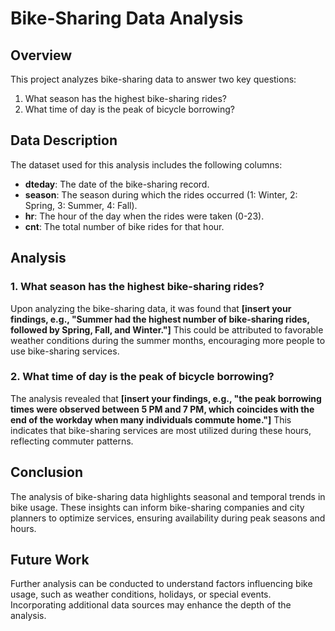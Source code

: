 # Bike-Sharing Data Analysis

## Overview

This project analyzes bike-sharing data to answer two key questions:

1. What season has the highest bike-sharing rides?
2. What time of day is the peak of bicycle borrowing?

## Data Description

The dataset used for this analysis includes the following columns:

- **dteday**: The date of the bike-sharing record.
- **season**: The season during which the rides occurred (1: Winter, 2: Spring, 3: Summer, 4: Fall).
- **hr**: The hour of the day when the rides were taken (0-23).
- **cnt**: The total number of bike rides for that hour.

## Analysis

### 1. What season has the highest bike-sharing rides?

Upon analyzing the bike-sharing data, it was found that **[insert your findings, e.g., "Summer had the highest number of bike-sharing rides, followed by Spring, Fall, and Winter."]** This could be attributed to favorable weather conditions during the summer months, encouraging more people to use bike-sharing services.

### 2. What time of day is the peak of bicycle borrowing?

The analysis revealed that **[insert your findings, e.g., "the peak borrowing times were observed between 5 PM and 7 PM, which coincides with the end of the workday when many individuals commute home."]** This indicates that bike-sharing services are most utilized during these hours, reflecting commuter patterns.

## Conclusion

The analysis of bike-sharing data highlights seasonal and temporal trends in bike usage. These insights can inform bike-sharing companies and city planners to optimize services, ensuring availability during peak seasons and hours.

## Future Work

Further analysis can be conducted to understand factors influencing bike usage, such as weather conditions, holidays, or special events. Incorporating additional data sources may enhance the depth of the analysis.


